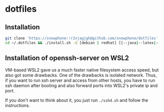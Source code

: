 # dotfiles

## Installation
~~~bash
git clone 'https://snowphone:!r2xjagjgh@github.com/snowphone/dotfiles' ~/.dotfiles && \
cd ~/.dotfiles && ./install.sh -d [debian | redhat] [[--java|--latex|--boost|--fun] | [--all|-a]]
~~~

## Installation of openssh-server on WSL2
VM-based WSL2 gave us a much faster native filesystem access speed, but also got some drawbacks. One of the drawbacks is isolated network. Thus, if you want to run ssh server and access from other hosts, you  have to run ssh daemon after booting and also forward ports into WSL2's private ip and port.

If you don't want to think about it, you just run `./sshd.sh` and follow the instructions.
